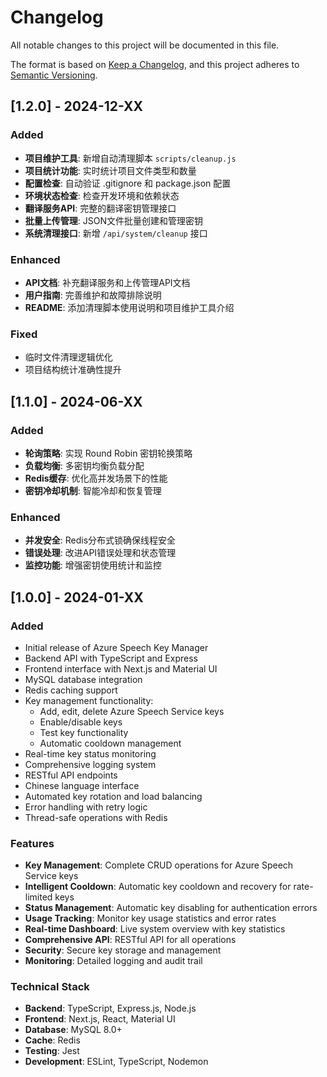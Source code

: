 # Changelog

All notable changes to this project will be documented in this file.

The format is based on [Keep a Changelog](https://keepachangelog.com/en/1.0.0/),
and this project adheres to [Semantic Versioning](https://semver.org/spec/v2.0.0.html).

## [1.2.0] - 2024-12-XX

### Added
- **项目维护工具**: 新增自动清理脚本 `scripts/cleanup.js`
- **项目统计功能**: 实时统计项目文件类型和数量
- **配置检查**: 自动验证 .gitignore 和 package.json 配置
- **环境状态检查**: 检查开发环境和依赖状态
- **翻译服务API**: 完整的翻译密钥管理接口
- **批量上传管理**: JSON文件批量创建和管理密钥
- **系统清理接口**: 新增 `/api/system/cleanup` 接口

### Enhanced
- **API文档**: 补充翻译服务和上传管理API文档
- **用户指南**: 完善维护和故障排除说明
- **README**: 添加清理脚本使用说明和项目维护工具介绍

### Fixed
- 临时文件清理逻辑优化
- 项目结构统计准确性提升

## [1.1.0] - 2024-06-XX

### Added
- **轮询策略**: 实现 Round Robin 密钥轮换策略
- **负载均衡**: 多密钥均衡负载分配
- **Redis缓存**: 优化高并发场景下的性能
- **密钥冷却机制**: 智能冷却和恢复管理

### Enhanced
- **并发安全**: Redis分布式锁确保线程安全
- **错误处理**: 改进API错误处理和状态管理
- **监控功能**: 增强密钥使用统计和监控

## [1.0.0] - 2024-01-XX

### Added
- Initial release of Azure Speech Key Manager
- Backend API with TypeScript and Express
- Frontend interface with Next.js and Material UI
- MySQL database integration
- Redis caching support
- Key management functionality:
  - Add, edit, delete Azure Speech Service keys
  - Enable/disable keys
  - Test key functionality
  - Automatic cooldown management
- Real-time key status monitoring
- Comprehensive logging system
- RESTful API endpoints
- Chinese language interface
- Automated key rotation and load balancing
- Error handling with retry logic
- Thread-safe operations with Redis

### Features
- **Key Management**: Complete CRUD operations for Azure Speech Service keys
- **Intelligent Cooldown**: Automatic key cooldown and recovery for rate-limited keys
- **Status Management**: Automatic key disabling for authentication errors
- **Usage Tracking**: Monitor key usage statistics and error rates
- **Real-time Dashboard**: Live system overview with key statistics
- **Comprehensive API**: RESTful API for all operations
- **Security**: Secure key storage and management
- **Monitoring**: Detailed logging and audit trail

### Technical Stack
- **Backend**: TypeScript, Express.js, Node.js
- **Frontend**: Next.js, React, Material UI
- **Database**: MySQL 8.0+
- **Cache**: Redis
- **Testing**: Jest
- **Development**: ESLint, TypeScript, Nodemon
